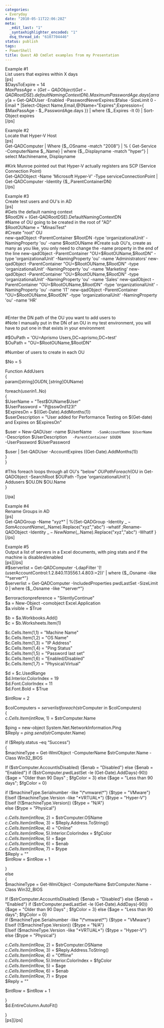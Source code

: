 ```yaml
---
categories:
- Everyday
date: "2010-05-11T22:06:28Z"
meta:
  _edit_last: "1"
  _syntaxhighlighter_encoded: "1"
  dsq_thread_id: "6107704446"
status: publish
tags:
- PowerShell
title: Quest AD Cmdlet examples from my Presentation
---
```

Example #1  
List users that expires within X days  
[ps]  
$DaysToExpire = 14  
$MaxPassAge = (Get-QADObject (Get-QADRootDSE).defaultNamingContextDN).MaximumPasswordAge.days  
[array]$a = Get-QADUser -Enabled -PasswordNeverExpires:$false -SizeLimit 0 -Email \* |Select-Object Name,Email,@{Name="Expires";Expression={ $MaxPassAge - $\_.PasswordAge.days }} | where {$\_.Expires -lt 0} | Sort-Object expires  
[/ps]

Example #2  
Locate that Hyper-V Host  
[ps]  
Get-QADComputer | Where {$\_.OSname -match "2008"} | % { Get-Service -ComputerName $\_.Name} | where {$\_.Displayname -match "hyper"} | select Machinename, Displayname

#Kirk Munroe pointed out that Hyper-V actually registers ans SCP (Service Connection Point)  
Get-QADObject -Name 'Microsoft Hyper-V' -Type serviceConnectionPoint | Get-QADComputer -Identity {$\_.ParentContainerDN}  
[/ps]

Example #3  
Create test users and OU's in AD  
[ps]  
#Gets the default naming context  
$RootDN = (Get-QADRootDSE).DefaultNamingContextDN  
#Name of OU going to be created in the root of "AD"  
$RootOUName = "MinasiTest"  
#Create "root" OU  
new-qadObject -ParentContainer $RootDN -type 'organizationalUnit' -NamingProperty 'ou' -name $RootOUName  
#Create sub OU's, create as many as you like, you only need to change the -name property in the end of the line  
new-qadObject -ParentContainer "OU=$RootOUName,$RootDN" -type 'organizationalUnit' -NamingProperty 'ou' -name 'Administrators'  
new-qadObject -ParentContainer "OU=$RootOUName,$RootDN" -type 'organizationalUnit' -NamingProperty 'ou' -name 'Marketing'  
new-qadObject -ParentContainer "OU=$RootOUName,$RootDN" -type 'organizationalUnit' -NamingProperty 'ou' -name 'Sales'  
new-qadObject -ParentContainer "OU=$RootOUName,$RootDN" -type 'organizationalUnit' -NamingProperty 'ou' -name 'IT'  
new-qadObject -ParentContainer "OU=$RootOUName,$RootDN" -type 'organizationalUnit' -NamingProperty 'ou' -name 'HR'

#  
#  
#  
#Enter the DN path of the OU you want to add users to  
#Note I manually put in the DN of an OU in my test environment, you will have to put one in that exists in your environment

#$OuPath = 'OU=Aprismo Users,DC=aprismo,DC=test'  
$OuPath = "OU=$RootOUName,$RootDN"

#Number of users to create in each OU

$No = 5

Function AddUsers  
{  
param([string]$OUDN, [string]$OUName)

foreach($user in 1..$No)  
{  
$UserName = "Test$OUName$User"  
$UserPassword = "P@ssw0rd123!"  
$ExpiresOn = $((Get-Date).AddMonths(1))  
$userDescription = "User added for Performance Testing on $(Get-date) and Expires on $ExpiresOn"

$user = New-QADUser -name $UserName `  
-SamAccountName $UserName `  
-Description $UserDescription `  
-ParentContainer $OUDN `  
-UserPassword $UserPassword

$user | Set-QADUser -AccountExpires ((Get-Date).AddMonths(1))  
}  
}

#This foreach loops through all OU's "below" $OUPath  
Foreach ($OU in Get-QADObject -SearchRoot $OUPath -Type 'organizationalUnit'){  
Addusers $OU.DN $OU.Name  
}

[/pa]

Example #4  
Rename Groups in AD  
[ps]  
Get-QADGroup -Name "xyz\*" | %{Set-QADGroup -Identity $\_ -SamAccountName ($\_.Name).Replace("xyz","abc") -whatif ;Rename-QADObject -Identity $\_ -NewName ($\_.Name).Replace("xyz","abc") -WhatIf }  
[/ps]

Example #5  
Output a list of servers in a Excel documents, with ping stats and if the machine is disabled/enabled  
[ps][/ps]  
#$serverlist = Get-QADComputer -LdapFilter '(!(userAccountControl:1.2.840.113556.1.4.803:=2))' | where {$\_.Osname -like "\*server\*"}  
$serverlist = Get-QADComputer -IncludedProperties pwdLastSet -SizeLimit 0 | where {$\_.Osname -like "\*server\*"}

$erroractionpreference = "SilentlyContinue"  
$a = New-Object -comobject Excel.Application  
$a.visible = $True

$b = $a.Workbooks.Add()  
$c = $b.Worksheets.Item(1)

$c.Cells.Item(1,1) = "Machine Name"  
$c.Cells.Item(1,2) = "OS Name"  
$c.Cells.Item(1,3) = "IP Address"  
$c.Cells.Item(1,4) = "Ping Status"  
$c.Cells.Item(1,5) = "Password last set"  
$c.Cells.Item(1,6) = "Enabled/Disabled"  
$c.Cells.Item(1,7) = "Physical/Virtual"

$d = $c.UsedRange  
$d.Interior.ColorIndex = 19  
$d.Font.ColorIndex = 11  
$d.Font.Bold = $True

$intRow = 2

$colComputers = $serverlist  
foreach ($strComputer in $colComputers)  
{  
$c.Cells.Item($intRow, 1) = $strComputer.Name

$ping = new-object System.Net.NetworkInformation.Ping  
$Reply = $ping.send($strComputer.Name)

if ($Reply.status –eq “Success”)  
{  
 $machineType = Get-WmiObject -ComputerName $strComputer.Name -Class Win32\_BIOS

If ($strComputer.AccountIsDisabled) {$enab = "Disabled"} else {$enab = "Enabled"}  
 if ($strComputer.pwdLastSet -le (Get-Date).AddDays(-90)) {$age = "Older than 90 Days" ; $fgColor = 3} else {$age = "Less than 90 days"; $fgColor = 0}

if ($machineType.Serialnumber -like "\*vmware\*") {$type = "VMware"}  
 Elseif ($machineType.Version -like "\*VRTUAL\*") {$type = "Hyper-V"}  
 Elseif (!($machineType.Version)) {$type = "N/A"}  
 else {$type = "Physical"}

$c.Cells.Item($intRow, 2) = $strComputer.OSName  
$c.Cells.Item($intRow, 3) = $Reply.Address.ToString()  
$c.Cells.Item($intRow, 4) = "Online"  
$c.Cells.item($intRow, 5).Interior.ColorIndex = $fgColor  
$c.Cells.Item($intRow, 5) = $age  
$c.Cells.Item($intRow, 6) = $enab  
$c.Cells.Item($intRow, 7) = $type  
$Reply = ""  
$intRow = $intRow + 1

}  
else  
{  
 $machineType = Get-WmiObject -ComputerName $strComputer.Name -Class Win32\_BIOS

If ($strComputer.AccountIsDisabled) {$enab = "Disabled"} else {$enab = "Enabled"}  
 if ($strComputer.pwdLastSet -le (Get-Date).AddDays(-90)) {$age = "Older than 90 Days" ; $fgColor = 3} else {$age = "Less than 90 days"; $fgColor = 0}  
 if ($machineType.Serialnumber -like "\*vmware\*") {$type = "VMware"}  
 Elseif (!($machineType.Version)) {$type = "N/A"}  
 Elseif ($machineType.Version -like "\*VRTUAL\*") {$type = "Hyper-V"}  
 else {$type = "Physical"}

$c.Cells.Item($intRow, 2) = $strComputer.OSName  
$c.Cells.Item($intRow, 3) = $Reply.Address.ToString()  
$c.Cells.Item($intRow, 4) = "Offline"  
$c.Cells.item($intRow, 5).Interior.ColorIndex = $fgColor  
$c.Cells.Item($intRow, 5) = $age  
$c.Cells.Item($intRow, 6) = $enab  
$c.Cells.Item($intRow, 7) = $type  
$Reply = ""

$intRow = $intRow + 1

}  
$d.EntireColumn.AutoFit()

}  
[ps][/ps]

